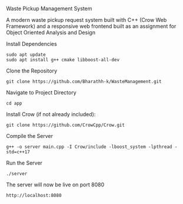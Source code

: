 Waste Pickup Management System

A modern waste pickup request system built with C++ (Crow Web Framework) and a responsive web frontend built as an assignment for Object Oriented Analysis and Design

Install Dependencies
```
sudo apt update
sudo apt install g++ cmake libboost-all-dev
```

Clone the Repository
```
git clone https://github.com/Bharathh-k/WasteManagement.git

```

Navigate to Project Directory
```
cd app
```

Install Crow (if not already included):
```
git clone https://github.com/CrowCpp/Crow.git
```

Compile the Server
```
g++ -o server main.cpp -I Crow/include -lboost_system -lpthread -std=c++17
```

Run the Server
```
./server
```

The server will now be live on port 8080
```
http://localhost:8080
```
